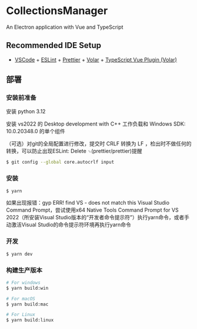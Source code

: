 # CollectionsManager

An Electron application with Vue and TypeScript

## Recommended IDE Setup

- [VSCode](https://code.visualstudio.com/) + [ESLint](https://marketplace.visualstudio.com/items?itemName=dbaeumer.vscode-eslint) + [Prettier](https://marketplace.visualstudio.com/items?itemName=esbenp.prettier-vscode) + [Volar](https://marketplace.visualstudio.com/items?itemName=Vue.volar) + [TypeScript Vue Plugin (Volar)](https://marketplace.visualstudio.com/items?itemName=Vue.vscode-typescript-vue-plugin)

## 部署

### 安装前准备

安装 python 3.12

安装 vs2022 的 Desktop development with C++ 工作负载和 Windows SDK: 10.0.20348.0 的单个组件

（可选）对git的全局配置进行修改，提交时 CRLF 转换为 LF ，检出时不做任何的转换，可以防止出现ESLint: Delete `␍`(prettier/prettier)提醒
```bash
$ git config --global core.autocrlf input
```

### 安装

```bash
$ yarn
```
如果出现报错：gyp ERR! find VS - does not match this Visual Studio Command Prompt，尝试使用x64 Native Tools Command Prompt for VS 2022（所安装Visual Studio版本的“开发者命令提示符”）执行yarn命令，或者手动激活Visual Studio的命令提示符环境再执行yarn命令
### 开发

```bash
$ yarn dev
```

### 构建生产版本

```bash
# For windows
$ yarn build:win

# For macOS
$ yarn build:mac

# For Linux
$ yarn build:linux
```
